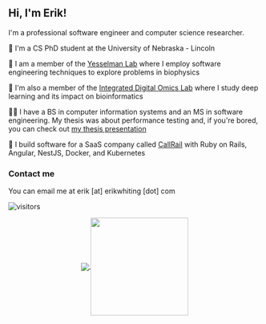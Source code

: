 ## Hi, I'm Erik!
I'm a professional software engineer and computer science researcher.

:school: I'm a CS PhD student at the University of Nebraska - Lincoln

:microscope: I am a member of the [Yesselman Lab](https://yesselmanlab.com/) where I employ software engineering techniques to explore problems in biophysics

🧬 I'm also a member of the [Integrated Digital Omics Lab](https://cse.unl.edu/~qyao/) where I study deep learning and its impact on bioinformatics

👨‍🎓 I have a BS in computer information systems and an MS in software engineering. My thesis was about performance testing and, if you're bored, you can check out [my thesis presentation](https://youtu.be/5YoMYwyvDLw)

:briefcase: I build software for a SaaS company called [CallRail](https://www.callrail.com/) with Ruby on Rails, Angular, NestJS, Docker, and Kubernetes


### Contact me
You can email me at erik [at] erikwhiting [dot] com

![visitors](https://visitor-badge.laobi.icu/badge?page_id=erik-whiting.erik-whiting)

<p align="center">
  <a href="https://github.com/erik-whiting/">
    <img align="center" src="https://github-readme-stats.vercel.app/api?username=erik-whiting&show_icons=true&hide_border=true&title_color=94b4a4&amp&icon_color=FFFFFF&amp&text_color=FFFFFF&amp&bg_color=000000&count_private=true&include_all_commits=true"/>
  </a>
  <a href="https://github.com/erik-whiting">
    <img align="center" height="195px" src="https://github-readme-stats.vercel.app/api/top-langs/?username=erik-whiting&text_color=FFFFFF&bg_color=000000&title_color=94b4a4&langs_count=15&layout=compact&hide_border=true" />
  </a>
</p>
</p>


